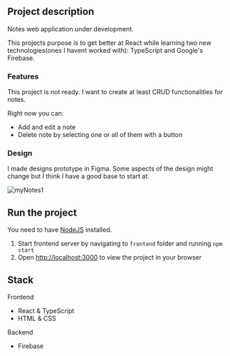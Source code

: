 ## Project description
Notes web application under development.

This projects purpose is to get better at React while learning two new technologies(ones I havent worked with): TypeScript and Google's Firebase.

### Features
This project is not ready. 
I want to create at least CRUD functionalities for notes.

Right now you can:
- Add and edit a note
- Delete note by selecting one or all of them with a button


### Design
I made designs prototype in Figma. Some aspects of the design might change but I think I have a good base to start at.


![myNotes1](https://github.com/ItsKris1/my-notes/assets/69897943/a8cc1dd3-26c6-4a94-add6-15322994c65b)


## Run the project
You need to have [NodeJS](https://nodejs.org/en/) installed.
1. Start frontend server by navigating to `frontend` folder and running `npm start`
2. Open [http://localhost:3000](http://localhost:3000) to view the project in your browser

## Stack
Frontend
- React & TypeScript
- HTML & CSS

Backend
- Firebase
